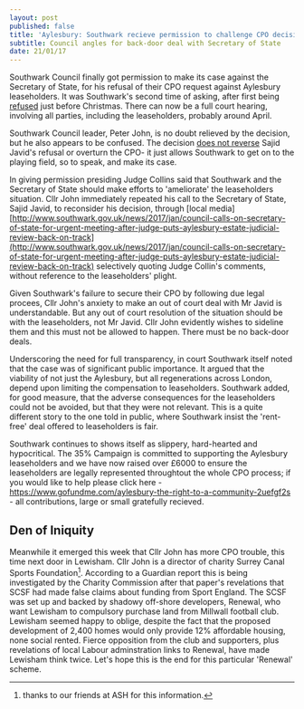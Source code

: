```yaml
---
layout: post
published: false
title: 'Aylesbury: Southwark recieve permission to challenge CPO decision.'
subtitle: Council angles for back-door deal with Secretary of State
date: 21/01/17
---
```

Southwark Council finally got permission to make its case against the Secretary of State, for his refusal of their CPO request against Aylesbury leaseholders. It was Southwark's second time of asking, after first being [refused](/img/Scan0017.pdf) just before Christmas. There can now be a full court hearing, involving all parties, including the leaseholders, probably around April.

Southwark Council leader, Peter John, is no doubt relieved by the decision, but he also appears to be confused. The decision [does not reverse](https://twitter.com/nearlylegal/status/822537665312620546) Sajid Javid's refusal or overturn the CPO- it just allows Southwark to get on to the playing field, so to speak, and make its case.

In giving permission presiding Judge Collins said that Southwark and the Secretary of State should make efforts to 'ameliorate' the leaseholders situation.  Cllr John immediately repeated his call to the Secretary of State, Sajid Javid, to reconsider his decision, through [local media][http://www.southwark.gov.uk/news/2017/jan/council-calls-on-secretary-of-state-for-urgent-meeting-after-judge-puts-aylesbury-estate-judicial-review-back-on-track](http://www.southwark.gov.uk/news/2017/jan/council-calls-on-secretary-of-state-for-urgent-meeting-after-judge-puts-aylesbury-estate-judicial-review-back-on-track) selectively quoting Judge Collin's comments, without reference to the leaseholders' plight.

Given Southwark's failure to secure their CPO by following due legal procees, Cllr John's anxiety to make an out of court deal with Mr Javid is understandable.  But any out of court resolution of the situation should be with the leaseholders, not Mr Javid. Cllr John evidently wishes to sideline them and this must not be allowed to happen.  There must be no back-door deals.

Underscoring the need for full transparency, in court Southwark itself noted that the case was of significant public importance.  It argued that the viability of not just the Aylesbury, but all regenerations across London, depend upon limiting the compensation to leaseholders.  Southwark added, for good measure,  that the adverse consequences for the leaseholders could not be avoided, but that they were not relevant.  This is a quite different story to the one told in public, where Southwark insist the 'rent-free' deal offered to leaseholders is fair.

Southwark continues to shows itself as slippery, hard-hearted and hypocritical.  The 35% Campaign is committed to supporting the Aylesbury leaseholders and we have now raised over £6000 to ensure the leaseholders are legally represented throughtout the whole CPO process; if you would like to help please click here - https://www.gofundme.com/aylesbury-the-right-to-a-community-2uefgf2s - all contributions, large or small gratefully recieved.


## Den of Iniquity

Meanwhile it emerged this week that Cllr John has more CPO trouble, this time next door in Lewisham. Cllr John is a director of charity Surrey Canal Sports Foundation[^1].  According to a Guardian report this is being investigated by the Charity Commission after that paper's revelations that SCSF had made false claims about funding from Sport England.  The SCSF was set up and backed by shadowy off-shore developers, Renewal, who  want Lewisham to compulsory purchase land from Millwall football club.  Lewisham seemed happy to oblige, despite the fact that the proposed development of 2,400 homes would only provide 12% affordable housing, none social rented.  Fierce opposition from the club and supporters, plus revelations of local Labour adminstration links to Renewal, have made Lewisham think twice.  Let's hope this is the end for this particular 'Renewal' scheme.

[^1]: thanks to our friends at ASH for this information.

